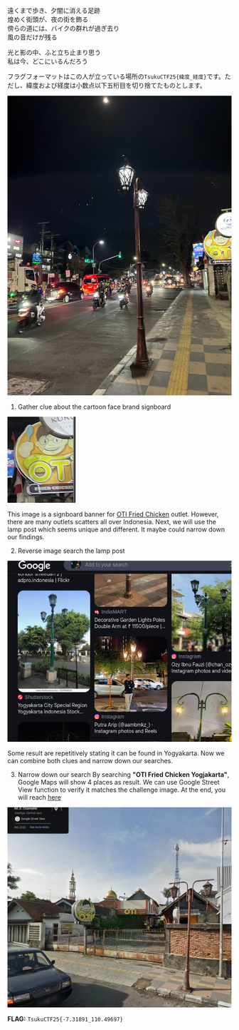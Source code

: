 遠くまで歩き、夕闇に消える足跡  
煌めく街頭が、夜の街を飾る  
傍らの道には、バイクの群れが過ぎ去り  
風の音だけが残る

光と影の中、ふと立ち止まり思う  
私は今、どこにいるんだろう

フラグフォーマットはこの人が立っている場所の`TsukuCTF25{緯度_経度}`です。ただし、緯度および経度は小数点以下五桁目を切り捨てたものとします。

![rider](rider(1).png)

1. Gather clue about the cartoon face brand signboard

![img0.png](img0.png)

This image is a signboard banner for [OTI Fried Chicken](https://otifriedchicken.com/) outlet. However, there are many outlets scatters all over Indonesia. Next, we will use the lamp post which seems unique and different. It maybe could narrow down our findings.

2. Reverse image search the lamp post

![img1.png](img1.png)

Some result are repetitively stating it can be found in Yogyakarta. Now we can combine both clues and narrow down our searches.

3. Narrow down our search
By searching **"OTI Fried Chicken Yogjakarta"**, Google Maps will show 4 places as result. We can use Google Street View function to verify it matches the challenge image. At the end, you will reach [here](https://maps.app.goo.gl/XHyD8cZfN6ordmf77)

![img2.png](img2.png)

**FLAG:** `TsukuCTF25{-7.31891_110.49697}`